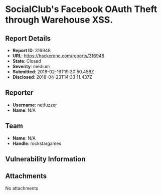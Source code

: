 # SocialClub's Facebook OAuth Theft through Warehouse XSS.

## Report Details
- **Report ID**: 316948
- **URL**: https://hackerone.com/reports/316948
- **State**: Closed
- **Severity**: medium
- **Submitted**: 2018-02-16T19:30:50.458Z
- **Disclosed**: 2018-04-23T14:33:11.437Z

## Reporter
- **Username**: netfuzzer
- **Name**: N/A

## Team
- **Name**: N/A
- **Handle**: rockstargames

## Vulnerability Information


## Attachments
No attachments
